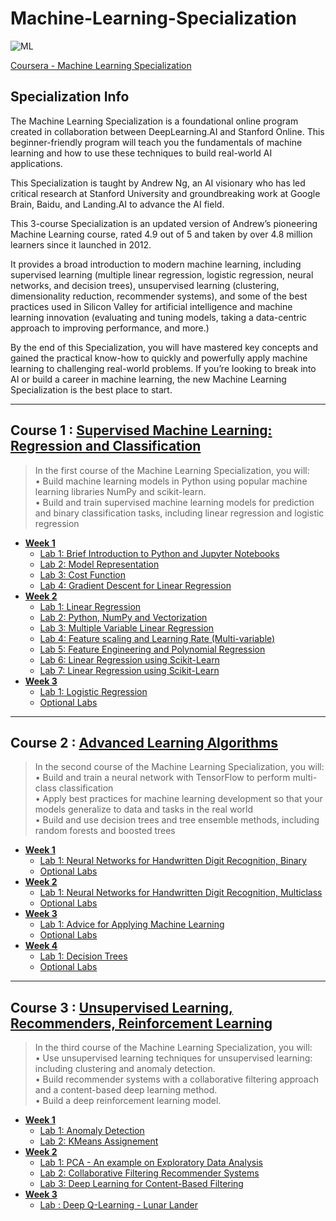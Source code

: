 # Machine-Learning-Specialization
![ML](https://github.com/narima18/Machine-Learning-Specialization/assets/74022076/61ab5727-67d9-49ff-b10f-61d80b98d2ef)

[Coursera - Machine Learning Specialization](https://www.coursera.org/specializations/machine-learning-introduction)


## Specialization Info
The Machine Learning Specialization is a foundational online program created in collaboration between DeepLearning.AI and Stanford Online. This beginner-friendly program will teach you the fundamentals of machine learning and how to use these techniques to build real-world AI applications. 

This Specialization is taught by Andrew Ng, an AI visionary who has led critical research at Stanford University and groundbreaking work at Google Brain, Baidu, and Landing.AI to advance the AI field.

This 3-course Specialization is an updated version of Andrew’s pioneering Machine Learning course, rated 4.9 out of 5 and taken by over 4.8 million learners since it launched in 2012. 

It provides a broad introduction to modern machine learning, including supervised learning (multiple linear regression, logistic regression, neural networks, and decision trees), unsupervised learning (clustering, dimensionality reduction, recommender systems), and some of the best practices used in Silicon Valley for artificial intelligence and machine learning innovation (evaluating and tuning models, taking a data-centric approach to improving performance, and more.)

By the end of this Specialization, you will have mastered key concepts and gained the practical know-how to quickly and powerfully apply machine learning to challenging real-world problems. If you’re looking to break into AI or build a career in machine learning, the new Machine Learning Specialization is the best place to start.
<hr/>


## Course 1 : [Supervised Machine Learning: Regression and Classification](https://github.com/narima18/Machine-Learning-Specialization/tree/d9c90be53dd880e7617743fcd36d3f241fe050b5/Supervised%20Machine%20Learning%20Regression%20and%20Classification)
> In the first course of the Machine Learning Specialization, you will:  
>• Build machine learning models in Python using popular machine learning libraries NumPy and scikit-learn.  
>• Build and train supervised machine learning models for prediction and binary classification tasks, including linear regression and logistic regression

- [<b> Week 1 </b> ](https://github.com/narima18/Machine-Learning-Specialization/tree/edec03e668172d546d3be4058ddccff84d4e30af/Supervised%20Machine%20Learning%20Regression%20and%20Classification/Week%201)
  - [Lab 1: Brief Introduction to Python and Jupyter Notebooks](https://github.com/narima18/Machine-Learning-Specialization/blob/edec03e668172d546d3be4058ddccff84d4e30af/Supervised%20Machine%20Learning%20Regression%20and%20Classification/Week%201/C1_W1_Lab01_Python_Jupyter_Soln.ipynb)
  - [Lab 2: Model Representation](https://github.com/narima18/Machine-Learning-Specialization/blob/edec03e668172d546d3be4058ddccff84d4e30af/Supervised%20Machine%20Learning%20Regression%20and%20Classification/Week%201/C1_W1_Lab02_Model_Representation_Soln.ipynb)
  - [Lab 3: Cost Function](https://github.com/narima18/Machine-Learning-Specialization/blob/edec03e668172d546d3be4058ddccff84d4e30af/Supervised%20Machine%20Learning%20Regression%20and%20Classification/Week%201/C1_W1_Lab03_Cost_function_Soln.ipynb)
  - [Lab 4: Gradient Descent for Linear Regression](https://github.com/narima18/Machine-Learning-Specialization/blob/edec03e668172d546d3be4058ddccff84d4e30af/Supervised%20Machine%20Learning%20Regression%20and%20Classification/Week%201/C1_W1_Lab04_Gradient_Descent_Soln.ipynb)
- [<b> Week 2 </b> ](https://github.com/narima18/Machine-Learning-Specialization/tree/edec03e668172d546d3be4058ddccff84d4e30af/Supervised%20Machine%20Learning%20Regression%20and%20Classification/Week%201)
  - [Lab 1: Linear Regression](https://github.com/narima18/Machine-Learning-Specialization/blob/91d0655c89bffdddc9c3f625ebbab11f27b3e7d6/Supervised%20Machine%20Learning%20Regression%20and%20Classification/Week%202/C1_W2_practiceLab/C1_W2_Linear_Regression.ipynb)
  - [Lab 2: Python, NumPy and Vectorization](https://github.com/narima18/Machine-Learning-Specialization/blob/91d0655c89bffdddc9c3f625ebbab11f27b3e7d6/Supervised%20Machine%20Learning%20Regression%20and%20Classification/Week%202/Optional%20Labs/C1_W2_Lab01_Python_Numpy_Vectorization_Soln.ipynb)
  - [Lab 3: Multiple Variable Linear Regression](https://github.com/narima18/Machine-Learning-Specialization/blob/ca6f91ebf30048ba24479dfd7ebf1aa84385cf36/Supervised%20Machine%20Learning%20Regression%20and%20Classification/Week%202/Optional%20Labs/C1_W2_Lab02_Multiple_Variable_Soln.ipynb)
  - [Lab 4: Feature scaling and Learning Rate (Multi-variable)](https://github.com/narima18/Machine-Learning-Specialization/blob/ca6f91ebf30048ba24479dfd7ebf1aa84385cf36/Supervised%20Machine%20Learning%20Regression%20and%20Classification/Week%202/Optional%20Labs/C1_W2_Lab03_Feature_Scaling_and_Learning_Rate_Soln.ipynb)
  - [Lab 5: Feature Engineering and Polynomial Regression](https://github.com/narima18/Machine-Learning-Specialization/blob/cdc5771bb67116ff3b64abcfaa415f6e4716c622/Supervised%20Machine%20Learning%20Regression%20and%20Classification/Week%202/Optional%20Labs/C1_W2_Lab04_FeatEng_PolyReg_Soln.ipynb)
  - [Lab 6: Linear Regression using Scikit-Learn](https://github.com/narima18/Machine-Learning-Specialization/blob/cdc5771bb67116ff3b64abcfaa415f6e4716c622/Supervised%20Machine%20Learning%20Regression%20and%20Classification/Week%202/Optional%20Labs/C1_W2_Lab05_Sklearn_GD_Soln.ipynb)
  - [Lab 7: Linear Regression using Scikit-Learn](https://github.com/narima18/Machine-Learning-Specialization/blob/3b50035e0ab1b1714c5346fccdfccee1ee3a922f/Supervised%20Machine%20Learning%20Regression%20and%20Classification/Week%202/Optional%20Labs/C1_W2_Lab06_Sklearn_Normal_Soln.ipynb)
- [<b> Week 3 </b> ](https://github.com/narima18/Machine-Learning-Specialization/tree/3770b2c6afeee4a3d8f9d6dd4eb39afadee18963/Supervised%20Machine%20Learning%20Regression%20and%20Classification/Week%203)
  - [Lab 1: Logistic Regression](https://github.com/narima18/Machine-Learning-Specialization/tree/3770b2c6afeee4a3d8f9d6dd4eb39afadee18963/Supervised%20Machine%20Learning%20Regression%20and%20Classification/Week%203/C1_W3_practiceLab)
  - [Optional Labs](https://github.com/narima18/Machine-Learning-Specialization/tree/3770b2c6afeee4a3d8f9d6dd4eb39afadee18963/Supervised%20Machine%20Learning%20Regression%20and%20Classification/Week%203/Optional%20Labs)
<hr/>

## Course 2 : [Advanced Learning Algorithms](https://github.com/narima18/Machine-Learning-Specialization/tree/4764610c99061cb37aa90a2e1d1e3b41c36b2a7e/Advanced%20Learning%20Algorithms)
>In the second course of the Machine Learning Specialization, you will:  
>• Build and train a neural network with TensorFlow to perform multi-class classification  
>• Apply best practices for machine learning development so that your models generalize to data and tasks in the real world  
>• Build and use decision trees and tree ensemble methods, including random forests and boosted trees

- [<b> Week 1 </b> ](https://github.com/narima18/Machine-Learning-Specialization/tree/4764610c99061cb37aa90a2e1d1e3b41c36b2a7e/Advanced%20Learning%20Algorithms/Week%201)
  - [Lab 1: Neural Networks for Handwritten Digit Recognition, Binary](https://github.com/narima18/Machine-Learning-Specialization/tree/e3e8871f8708f9eb6c9785c3094ca4e6610b1537/Advanced%20Learning%20Algorithms/Week%201/C2W1_praticeLab)
  - [Optional Labs](https://github.com/narima18/Machine-Learning-Specialization/tree/e3e8871f8708f9eb6c9785c3094ca4e6610b1537/Advanced%20Learning%20Algorithms/Week%201/Optional%20Labs)
- [<b> Week 2 </b> ](https://github.com/narima18/Machine-Learning-Specialization/tree/8e5a6fd21a391aba2466be8926a54fbea52994bc/Advanced%20Learning%20Algorithms/Week%202)
  - [Lab 1: Neural Networks for Handwritten Digit Recognition, Multiclass](https://github.com/narima18/Machine-Learning-Specialization/tree/8e5a6fd21a391aba2466be8926a54fbea52994bc/Advanced%20Learning%20Algorithms/Week%202/C2W2_praticeLab)
  - [Optional Labs](https://github.com/narima18/Machine-Learning-Specialization/tree/8e5a6fd21a391aba2466be8926a54fbea52994bc/Advanced%20Learning%20Algorithms/Week%202/Optional%20Labs)
- [<b> Week 3 </b> ](https://github.com/narima18/Machine-Learning-Specialization/tree/6004eaa704b9b17a3feaf9aafa007acebf6ab4ac/Advanced%20Learning%20Algorithms/Week%203)
  - [Lab 1: Advice for Applying Machine Learning](https://github.com/narima18/Machine-Learning-Specialization/tree/6004eaa704b9b17a3feaf9aafa007acebf6ab4ac/Advanced%20Learning%20Algorithms/Week%203/C2W3_praticeLab)
  - [Optional Labs](https://github.com/narima18/Machine-Learning-Specialization/tree/6004eaa704b9b17a3feaf9aafa007acebf6ab4ac/Advanced%20Learning%20Algorithms/Week%203/Optional%20Labs)
- [<b> Week 4 </b> ](https://github.com/narima18/Machine-Learning-Specialization/tree/8e5a6fd21a391aba2466be8926a54fbea52994bc/Advanced%20Learning%20Algorithms/Week%202)
  - [Lab 1: Decision Trees](https://github.com/narima18/Machine-Learning-Specialization/tree/c58b425bd5438f4ae002725c75bc448950be62d6/Advanced%20Learning%20Algorithms/Week%204/C2W4_practiceLab)
  - [Optional Labs](https://github.com/narima18/Machine-Learning-Specialization/tree/c58b425bd5438f4ae002725c75bc448950be62d6/Advanced%20Learning%20Algorithms/Week%204/Optional%20Labs)
<hr/>

## Course 3 : [Unsupervised Learning, Recommenders, Reinforcement Learning](https://github.com/narima18/Machine-Learning-Specialization/tree/8ae66afedc89b7678e927a5045b594f2db647ccf/Unsupervised%20Learning%2C%20Recommenders%2C%20Reinforcement%20Learning)
>In the third course of the Machine Learning Specialization, you will:  
>• Use unsupervised learning techniques for unsupervised learning: including clustering and anomaly detection.  
>• Build recommender systems with a collaborative filtering approach and a content-based deep learning method.  
>• Build a deep reinforcement learning model.

- [<b> Week 1 </b> ](https://github.com/narima18/Machine-Learning-Specialization/tree/1a03cffc28a148f2c38bcb5a556cc5f4260eb36d/Unsupervised%20Learning%2C%20Recommenders%2C%20Reinforcement%20Learning/Week%201)
  - [Lab 1: Anomaly Detection](https://github.com/narima18/Machine-Learning-Specialization/tree/1a03cffc28a148f2c38bcb5a556cc5f4260eb36d/Unsupervised%20Learning%2C%20Recommenders%2C%20Reinforcement%20Learning/Week%201/C3_W1_Anomaly_Detection)
  - [Lab 2: KMeans Assignement](https://github.com/narima18/Machine-Learning-Specialization/tree/1a03cffc28a148f2c38bcb5a556cc5f4260eb36d/Unsupervised%20Learning%2C%20Recommenders%2C%20Reinforcement%20Learning/Week%201/C3_W1_KMeans_Assignment)
- [<b> Week 2 </b> ](https://github.com/narima18/Machine-Learning-Specialization/tree/49b1f5308f69d9cd9575eb5d9bba5baeb5e7708d/Unsupervised%20Learning%2C%20Recommenders%2C%20Reinforcement%20Learning/Week%202)
  - [Lab 1: PCA - An example on Exploratory Data Analysis](https://github.com/narima18/Machine-Learning-Specialization/tree/49b1f5308f69d9cd9575eb5d9bba5baeb5e7708d/Unsupervised%20Learning%2C%20Recommenders%2C%20Reinforcement%20Learning/Week%202/C3_W2_Lab01_PCA_Visualization_Examples)
  - [Lab 2: Collaborative Filtering Recommender Systems](https://github.com/narima18/Machine-Learning-Specialization/tree/3a9eef7e5a6490fcdd357255df1bded53b4d80e5/Unsupervised%20Learning%2C%20Recommenders%2C%20Reinforcement%20Learning/Week%202/C3_W2_Collaborative_RecSys_Assignment)
  - [Lab 3: Deep Learning for Content-Based Filtering](https://github.com/narima18/Machine-Learning-Specialization/tree/3a9eef7e5a6490fcdd357255df1bded53b4d80e5/Unsupervised%20Learning%2C%20Recommenders%2C%20Reinforcement%20Learning/Week%202/C3_W2_RecSysNN_Assignment)
- [<b> Week 3 </b> ](https://github.com/narima18/Machine-Learning-Specialization/tree/3a9eef7e5a6490fcdd357255df1bded53b4d80e5/Unsupervised%20Learning%2C%20Recommenders%2C%20Reinforcement%20Learning/Week%203)
  - [Lab : Deep Q-Learning - Lunar Lander](https://github.com/narima18/Machine-Learning-Specialization/tree/fe52ed3223539a61bb39fbb4027ad5e8840ffbf8/Unsupervised%20Learning%2C%20Recommenders%2C%20Reinforcement%20Learning/Week%203)
